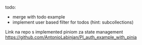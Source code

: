 todo: 
- merge with todo example
- implement user based filter for todos (hint: subcollections)

Link na repo s implemented piniom za state management
https://github.com/AntonioLabinjan/PI_auth_example_with_pinia
